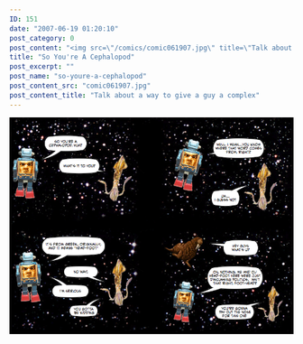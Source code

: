 ```yaml
---
ID: 151
date: "2007-06-19 01:20:10"
post_category: 0
post_content: "<img src=\"/comics/comic061907.jpg\" title=\"Talk about a way to give a guy a complex\" />"
title: "So You're A Cephalopod"
post_excerpt: ""
post_name: "so-youre-a-cephalopod"
post_content_src: "comic061907.jpg"
post_content_title: "Talk about a way to give a guy a complex"
---
```



[![Talk about a way to give a guy a complex](/comics-hi-res/comic061907.jpg)](/comics-hi-res/comic061907.jpg)
